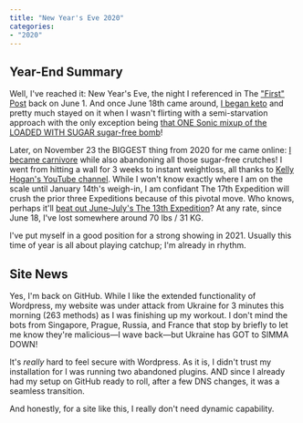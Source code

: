 ```yaml
---
title: "New Year's Eve 2020"
categories:
- "2020"
---
```


## Year-End Summary
Well, I've reached it: New Year's Eve, the night I referenced in The ["First" Post](/the-first-post/) back on June 1. And once June 18th came around, [I began keto](/the-13th-expedition-part-deus-ex-machina/) and pretty much stayed on it when I wasn't flirting with a semi-starvation approach with the only exception being [that ONE Sonic mixup of the LOADED WITH SUGAR sugar-free bomb](/the-house-that-jack-built/)!  

Later, on November 23 the BIGGEST thing from 2020 for me came online: [I became carnivore](/mr-brightside/) while also abandoning all those sugar-free crutches!  I went from hitting a wall for 3 weeks to instant weightloss, all thanks to [Kelly Hogan's YouTube channel](https://www.youtube.com/channel/UCaKl8Lth6h6GWreFyeO1keA).  While I won't know exactly where I am on the scale until January 14th's weigh-in, I am confidant The 17th Expedition will crush the prior three Expeditions because of this pivotal move.  Who knows, perhaps it'll [beat out June-July's The 13th Expedition](/fit/#all-results)?  At any rate, since June 18, I've lost somewhere around 70 lbs / 31 KG. 

I've put myself in a good position for a strong showing in 2021.  Usually this time of year is all about playing catchup; I'm already in rhythm.

## Site News

Yes, I'm back on GitHub.  While I like the extended functionality of Wordpress, my website was under attack from Ukraine for 3 minutes this morning (263 methods) as I was finishing up my workout.  I don't mind the bots from Singapore, Prague, Russia, and France that stop by briefly to let me know they're malicious—I wave back—but Ukraine has GOT to SIMMA DOWN! 

It's *really* hard to feel secure with Wordpress. As it is, I didn't trust my installation for I was running two abandoned plugins.  AND since I already had my setup on GitHub ready to roll, after a few DNS changes, it was a seamless transition.

And honestly, for a site like this, I really don't need dynamic capability.